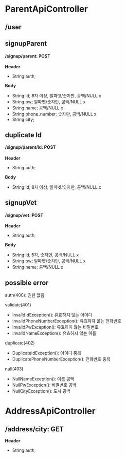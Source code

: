# ParentApiController

## /user

## signupParent
#### /signup/parent: POST
**Header**
- String auth;

**Body**
- String id; 8자 이상, 알파벳/숫자만, 공백/NULL x
- String pw; 알파벳/숫자만, 공백/NULL x
- String name; 공백/NULL x
- String phone_number; 숫자만, 공백/NULL x
- String city;

## duplicate Id
#### /signup/parent/id: POST
**Header**
- String auth;

**Body**
- String id; 8자 이상, 알파벳/숫자만, 공백/NULL x

## signupVet
#### /signup/vet: POST
**Header**
- String auth;

**Body**
- String id; 5자, 숫자만, 공백/NULL x
- String pw; 알파벳/숫자만, 공백/NULL x
- String name; 공백/NULL x

## possible error

auth(400): 권한 없음

validate(401)
- InvalidIdException(): 유효하지 않는 아이디
- InvalidPhoneNumberException(): 유효하지 않는 전화번호
- InvalidPwException(): 유효하지 않는 비밀번호
- InvalidNameException(): 유효하지 않는 이름

duplicate(402)
- DuplicateIdException(): 아이디 중복
- DuplicatePhoneNumberException(): 전화번호 중복

null(403)
- NullNameException(): 이름 공백
- NullPwException():  비밀번호 공백
- NullCityException(): 도시 공백

# AddressApiController

## /address/city: GET
**Header**
- String auth;
